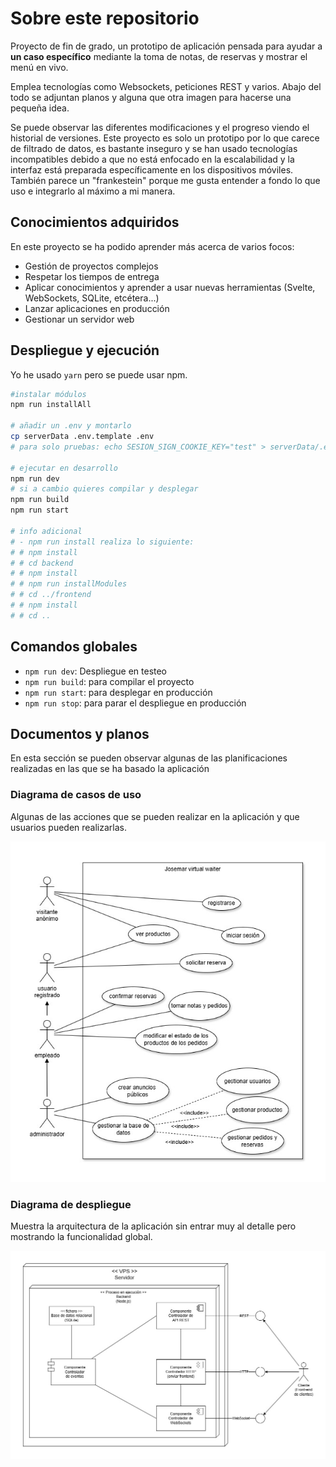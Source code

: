 # Sobre este repositorio

Proyecto de fin de grado, un prototipo de aplicación pensada para ayudar a **un caso específico** mediante la toma de notas, de reservas y mostrar el menú en vivo.

Emplea tecnologías como Websockets, peticiones REST y varios. Abajo del todo se adjuntan planos y alguna que otra imagen para hacerse una pequeña idea.

Se puede observar las diferentes modificaciones y el progreso viendo el historial de versiones.
Este proyecto es solo un prototipo por lo que carece de filtrado de datos, es bastante inseguro y se han usado tecnologías incompatibles debido a que no está enfocado en la escalabilidad y la interfaz está preparada específicamente en los dispositivos móviles.
También parece un "frankestein" porque me gusta entender a fondo lo que uso e integrarlo al máximo a mi manera.

## Conocimientos adquiridos

En este proyecto se ha podido aprender más acerca de varios focos:

- Gestión de proyectos complejos
- Respetar los tiempos de entrega
- Aplicar conocimientos y aprender a usar nuevas herramientas (Svelte, WebSockets, SQLite, etcétera...)
- Lanzar aplicaciones en producción
- Gestionar un servidor web

## Despliegue y ejecución

Yo he usado `yarn` pero se puede usar npm.

```sh
#instalar módulos
npm run installAll

# añadir un .env y montarlo
cp serverData .env.template .env
# para solo pruebas: echo SESION_SIGN_COOKIE_KEY="test" > serverData/.env

# ejecutar en desarrollo
npm run dev
# si a cambio quieres compilar y desplegar
npm run build
npm run start

# info adicional
# - npm run install realiza lo siguiente:
# # npm install
# # cd backend
# # npm install
# # npm run installModules
# # cd ../frontend
# # npm install
# # cd ..
```

## Comandos globales

- `npm run dev`: Despliegue en testeo
- `npm run build`: para compilar el proyecto
- `npm run start`: para desplegar en producción
- `npm run stop`: para parar el despliegue en producción

## Documentos y planos

En esta sección se pueden observar algunas de las planificaciones realizadas en las que se ha basado la aplicación

### Diagrama de casos de uso

Algunas de las acciones que se pueden realizar en la aplicación y que usuarios pueden realizarlas.

![Diagrama de casos de uso](/.github/readmeImages/DiagramaDeCasosDeUso.jpg)

### Diagrama de despliegue

Muestra la arquitectura de la aplicación sin entrar muy al detalle pero mostrando la funcionalidad global.

![Diagrama de despliegue](/.github/readmeImages/DiagramaDeDespliegue.jpg)